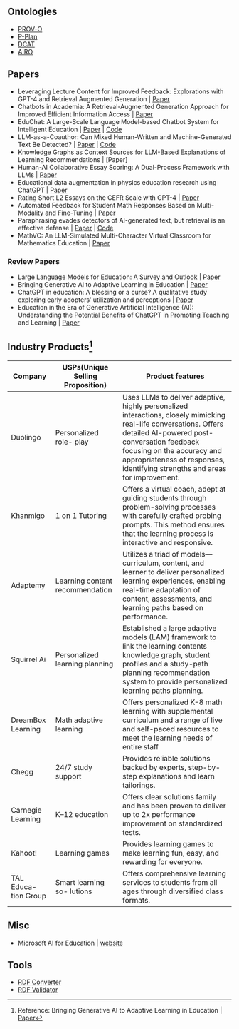 ## Ontologies
- [PROV-O](https://www.w3.org/TR/prov-o/)
- [P-Plan](http://vocab.linkeddata.es/p-plan)
- [DCAT](https://www.w3.org/TR/vocab-dcat/)
- [AIRO](https://w3id.org/airo)

## Papers
- Leveraging Lecture Content for Improved Feedback: Explorations with GPT-4 and Retrieval Augmented Generation | [Paper](https://arxiv.org/abs/2405.06681)
- Chatbots in Academia: A Retrieval-Augmented Generation Approach for Improved Efficient Information Access | [Paper](https://ieeexplore.ieee.org/document/10499652)
- EduChat: A Large-Scale Language Model-based Chatbot System for Intelligent Education | [Paper](https://arxiv.org/abs/2308.02773) | [Code](https://github.com/ECNU-ICALK/EduChat)
- LLM-as-a-Coauthor: Can Mixed Human-Written and Machine-Generated Text Be Detected? | [Paper](https://arxiv.org/abs/2401.05952) | [Code](https://github.com/Dongping-Chen/MixSet)
- Knowledge Graphs as Context Sources for LLM-Based
Explanations of Learning Recommendations | [Paper]
- Human-AI Collaborative Essay Scoring: A Dual-Process Framework with LLMs | [Paper](https://arxiv.org/abs/2401.06431)
- Educational data augmentation in physics education research using ChatGPT | [Paper](https://journals.aps.org/prper/abstract/10.1103/PhysRevPhysEducRes.19.020150)
- Rating Short L2 Essays on the CEFR Scale with GPT-4 | [Paper](https://aclanthology.org/2023.bea-1.49/)
- Automated Feedback for Student Math Responses Based on Multi-Modality and Fine-Tuning | [Paper](https://dl.acm.org/doi/10.1145/3636555.3636860)
- Paraphrasing evades detectors of AI-generated text, but retrieval is an effective defense | [Paper](https://arxiv.org/abs/2303.13408) | [Code](https://github.com/martiansideofthemoon/ai-detection-paraphrases)
- MathVC: An LLM-Simulated Multi-Character Virtual Classroom for Mathematics Education | [Paper](https://arxiv.org/abs/2404.06711)

### Review Papers
- Large Language Models for Education: A Survey and Outlook | [Paper](https://arxiv.org/abs/2403.18105)
- Bringing Generative AI to Adaptive Learning in Education | [Paper](https://arxiv.org/abs/2402.14601)
- ChatGPT in education: A blessing or a curse? A qualitative study exploring early adopters’ utilization and perceptions | [Paper](https://www.sciencedirect.com/science/article/pii/S2949882123000270)
- Education in the Era of Generative Artificial Intelligence (AI): Understanding the Potential Benefits of ChatGPT in Promoting Teaching and Learning | [Paper](https://papers.ssrn.com/sol3/papers.cfm?abstract_id=4337484)

## Industry Products[^1]
| Company | USPs(Unique Selling Proposition) | Product features |
| --- | --- | --- |
| Duolingo | Personalized role- play | Uses LLMs to deliver adaptive, highly personalized interactions, closely mimicking real-life conversations. Offers detailed AI-powered post-conversation feedback focusing on the accuracy and appropriateness of responses, identifying strengths and areas for improvement. |
| Khanmigo | 1 on 1 Tutoring | Offers a virtual coach, adept at guiding students through problem-solving processes with carefully crafted probing prompts. This method ensures that the learning process is interactive and responsive. |
| Adaptemy | Learning content recommendation | Utilizes a triad of models—curriculum, content, and learner to deliver personalized learning experiences, enabling real-time adaptation of content, assessments, and learning paths based on performance. |
| Squirrel Ai | Personalized learning planning | Established a large adaptive models (LAM) framework to link the learning contents knowledge graph, student profiles and a study-path planning recommendation system to provide personalized learning paths planning. |
| DreamBox Learning | Math adaptive learning |Offers personalized K-8 math learning with supplemental curriculum and a range of live and self-paced resources to meet the learning needs of entire staff|
| Chegg | 24/7 study support | Provides reliable solutions backed by experts, step-by-step explanations and learn tailorings. |
| Carnegie Learning | K–12 education | Offers clear solutions family and has been proven to deliver up to 2x performance improvement on standardized tests. |
| Kahoot! | Learning games | Provides learning games to make learning fun, easy, and rewarding for everyone. |
| TAL Educa- tion Group | Smart learning so- lutions | Offers comprehensive learning services to students from all ages through diversified class formats. |


## Misc
- Microsoft AI for Education | [website](https://learn.microsoft.com/en-us/training/educator-center/topics/ai-for-education)

## Tools
- [RDF Converter](https://www.easyrdf.org/converter)
- [RDF Validator](https://www.w3.org/RDF/Validator/)

[^1]: Reference: Bringing Generative AI to Adaptive Learning in Education | [Paper](https://arxiv.org/abs/2402.14601)
